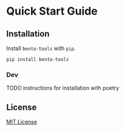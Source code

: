 # Quick Start Guide
  
## Installation

Install `bento-tools` with `pip`.

```
pip install bento-tools
```

### Dev

TODO instructions for installation with poetry

## License

[MIT License](<https://choosealicense.com/license/mit>)

